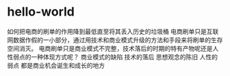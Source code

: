 # hello-world
如何把电商的刷单的作用降到最低直至将其丢入历史的垃圾桶
电商刷单只是互联网数据作假的一小部分，通过用技术和商业模式升级的方法和手段来将刷单的生存空间消灭。
电商刷单只是商业模式不完整，技术落后的时期的特有产物呢还是人性弱点的一种体现方式呢？
商业模式的缺陷 技术的落后 思想观念的陈旧 人性的弱点 都是商业机会诞生和成长的地方
